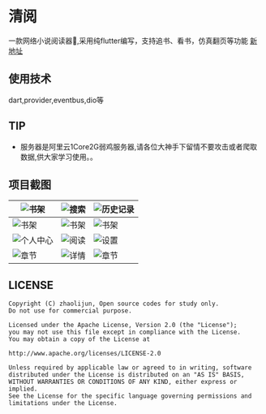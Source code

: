 

# 清阅
一款网络小说阅读器📕,采用纯flutter编写，支持追书、看书，仿真翻页等功能
[新地址](https://github.com/leetomlee123/book)
## 使用技术 
dart,provider,eventbus,dio等

## TIP

* 服务器是阿里云1Core2G弱鸡服务器,请各位大神手下留情不要攻击或者爬取数据,供大家学习使用。。

## 项目截图   

 

| <img src="https://p3.pstatp.com/origin/pgc-image/12c8d9d55d3445f58b7452b5ffcf0e01" alt="书架"  /> | <img src="https://p3.pstatp.com/origin/pgc-image/dae30f5252f849759a4ef76c03c7b170" alt="搜索" /> | <img src="https://p3.pstatp.com/origin/pgc-image/4c18c0da461b4b929485b4a740555a90" alt="历史记录" /> |
| ------------------------------------------------------------ | ------------------------------------------------------------ | ------------------------------------------------------------ |
| <img src="https://p3.pstatp.com/origin/pgc-image/e97e60e41be842ebb631a50e69a4f014" alt="书架"  /> | <img src="https://p3.pstatp.com/origin/pgc-image/2bc0d3e0fd424196b35191fa3cd170de" alt="书架"  /> | <img src="https://p3.pstatp.com/origin/pgc-image/2b09abf2ded54a67b81e82d656f7e58b" alt="书架"  /> |
| <img src="https://p3.pstatp.com/origin/pgc-image/4de21433e2864ccda934868e9e4c6204" alt="个人中心" /> | <img src="https://p3.pstatp.com/origin/pgc-image/3824360a20ad44b9b54e7008292b4b76" alt="阅读" /> | <img src="https://p3.pstatp.com/origin/pgc-image/0c573da607d34a5a9821bc6d26b82700" alt="设置"  /> |
| <img src="https://p3.pstatp.com/origin/pgc-image/cf0d138ab954450c88b2e5cda4557651" alt="章节"  /> | <img src="https://p3.pstatp.com/origin/pgc-image/be154b3ce5754406a2077d9d0ce26fca" alt="详情"  /> | <img src="https://p3.pstatp.com/large/pgc-image/23896188b2af42cbafd00500d2755b56" alt="章节"  /> |



                                                                                              
                                                                                              
                                                                                              
                                                                                              
                                                                                              
                                                                                              
                                                                                              


## LICENSE

```
Copyright (C) zhaolijun, Open source codes for study only.
Do not use for commercial purpose.

Licensed under the Apache License, Version 2.0 (the "License");
you may not use this file except in compliance with the License.
You may obtain a copy of the License at

http://www.apache.org/licenses/LICENSE-2.0

Unless required by applicable law or agreed to in writing, software
distributed under the License is distributed on an "AS IS" BASIS,
WITHOUT WARRANTIES OR CONDITIONS OF ANY KIND, either express or implied.
See the License for the specific language governing permissions and
limitations under the License.
```
